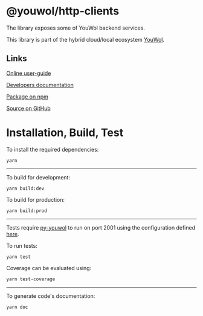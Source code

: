 # @youwol/http-clients

The library exposes some of YouWol backend services.

This library is part of the hybrid cloud/local ecosystem 
[YouWol](https://platform.youwol.com/applications/@youwol/platform/latest).

## Links

[Online user-guide](https://l.youwol.com/doc/@youwol/http-clients)

[Developers documentation](https://platform.youwol.com/applications/@youwol/cdn-explorer/latest?package=@youwol/http-clients)

[Package on npm](https://www.npmjs.com/package/@youwol/http-clients)

[Source on GitHub](https://github.com/youwol/http-clients)

# Installation, Build, Test

To install the required dependencies:

```shell
yarn
```
---
To build for development:

```shell
yarn build:dev
```

To build for production:

```shell
yarn build:prod
```
---
Tests require [py-youwol](https://l.youwol.com/doc/py-youwol) to run on port 2001 using the configuration defined [here](https://github.com/youwol/integration-tests-conf).

To run tests:
```shell
yarn test
```

Coverage can be evaluated using:
```shell
yarn test-coverage
```
---

To generate code's documentation:

```shell
yarn doc
```
